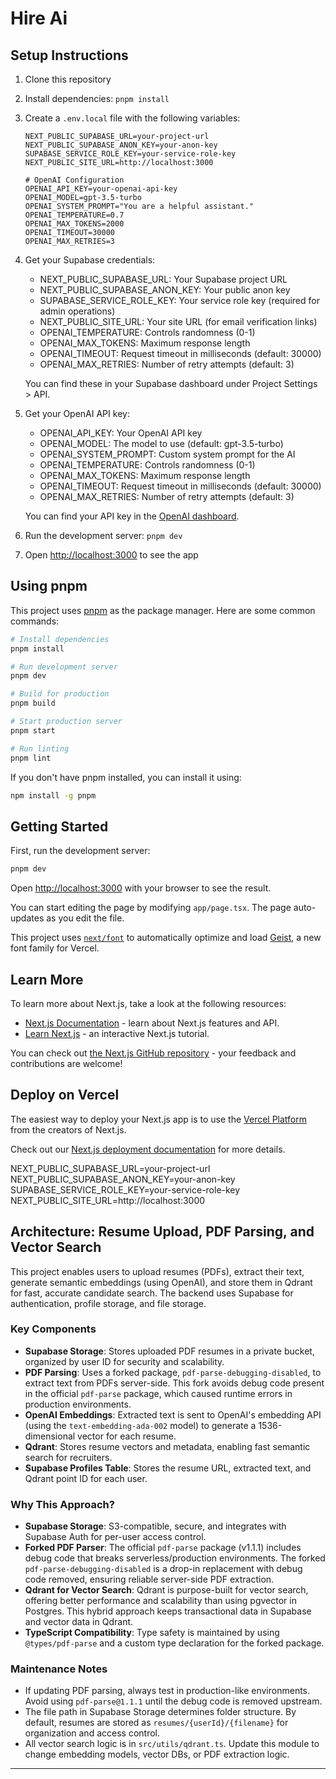 # Hire Ai

## Setup Instructions

1. Clone this repository
2. Install dependencies: `pnpm install`
3. Create a `.env.local` file with the following variables:

   ```
   NEXT_PUBLIC_SUPABASE_URL=your-project-url
   NEXT_PUBLIC_SUPABASE_ANON_KEY=your-anon-key
   SUPABASE_SERVICE_ROLE_KEY=your-service-role-key
   NEXT_PUBLIC_SITE_URL=http://localhost:3000

   # OpenAI Configuration
   OPENAI_API_KEY=your-openai-api-key
   OPENAI_MODEL=gpt-3.5-turbo
   OPENAI_SYSTEM_PROMPT="You are a helpful assistant."
   OPENAI_TEMPERATURE=0.7
   OPENAI_MAX_TOKENS=2000
   OPENAI_TIMEOUT=30000
   OPENAI_MAX_RETRIES=3
   ```

4. Get your Supabase credentials:

   - NEXT_PUBLIC_SUPABASE_URL: Your Supabase project URL
   - NEXT_PUBLIC_SUPABASE_ANON_KEY: Your public anon key
   - SUPABASE_SERVICE_ROLE_KEY: Your service role key (required for admin operations)
   - NEXT_PUBLIC_SITE_URL: Your site URL (for email verification links)
   - OPENAI_TEMPERATURE: Controls randomness (0-1)
   - OPENAI_MAX_TOKENS: Maximum response length
   - OPENAI_TIMEOUT: Request timeout in milliseconds (default: 30000)
   - OPENAI_MAX_RETRIES: Number of retry attempts (default: 3)

   You can find these in your Supabase dashboard under Project Settings > API.

5. Get your OpenAI API key:

   - OPENAI_API_KEY: Your OpenAI API key
   - OPENAI_MODEL: The model to use (default: gpt-3.5-turbo)
   - OPENAI_SYSTEM_PROMPT: Custom system prompt for the AI
   - OPENAI_TEMPERATURE: Controls randomness (0-1)
   - OPENAI_MAX_TOKENS: Maximum response length
   - OPENAI_TIMEOUT: Request timeout in milliseconds (default: 30000)
   - OPENAI_MAX_RETRIES: Number of retry attempts (default: 3)

   You can find your API key in the [OpenAI dashboard](https://platform.openai.com/api-keys).

6. Run the development server: `pnpm dev`
7. Open [http://localhost:3000](http://localhost:3000) to see the app

## Using pnpm

This project uses [pnpm](https://pnpm.io/) as the package manager. Here are some common commands:

```bash
# Install dependencies
pnpm install

# Run development server
pnpm dev

# Build for production
pnpm build

# Start production server
pnpm start

# Run linting
pnpm lint
```

If you don't have pnpm installed, you can install it using:

```bash
npm install -g pnpm
```

## Getting Started

First, run the development server:

```bash
pnpm dev
```

Open [http://localhost:3000](http://localhost:3000) with your browser to see the result.

You can start editing the page by modifying `app/page.tsx`. The page auto-updates as you edit the file.

This project uses [`next/font`](https://nextjs.org/docs/app/building-your-application/optimizing/fonts) to automatically optimize and load [Geist](https://vercel.com/font), a new font family for Vercel.

## Learn More

To learn more about Next.js, take a look at the following resources:

- [Next.js Documentation](https://nextjs.org/docs) - learn about Next.js features and API.
- [Learn Next.js](https://nextjs.org/learn) - an interactive Next.js tutorial.

You can check out [the Next.js GitHub repository](https://github.com/vercel/next.js) - your feedback and contributions are welcome!

## Deploy on Vercel

The easiest way to deploy your Next.js app is to use the [Vercel Platform](https://vercel.com/new?utm_medium=default-template&filter=next.js&utm_source=create-next-app&utm_campaign=create-next-app-readme) from the creators of Next.js.

Check out our [Next.js deployment documentation](https://nextjs.org/docs/app/building-your-application/deploying) for more details.

NEXT_PUBLIC_SUPABASE_URL=your-project-url
NEXT_PUBLIC_SUPABASE_ANON_KEY=your-anon-key
SUPABASE_SERVICE_ROLE_KEY=your-service-role-key
NEXT_PUBLIC_SITE_URL=http://localhost:3000

## Architecture: Resume Upload, PDF Parsing, and Vector Search

This project enables users to upload resumes (PDFs), extract their text, generate semantic embeddings (using OpenAI), and store them in Qdrant for fast, accurate candidate search. The backend uses Supabase for authentication, profile storage, and file storage.

### Key Components

- **Supabase Storage**: Stores uploaded PDF resumes in a private bucket, organized by user ID for security and scalability.
- **PDF Parsing**: Uses a forked package, `pdf-parse-debugging-disabled`, to extract text from PDFs server-side. This fork avoids debug code present in the official `pdf-parse` package, which caused runtime errors in production environments.
- **OpenAI Embeddings**: Extracted text is sent to OpenAI's embedding API (using the `text-embedding-ada-002` model) to generate a 1536-dimensional vector for each resume.
- **Qdrant**: Stores resume vectors and metadata, enabling fast semantic search for recruiters.
- **Supabase Profiles Table**: Stores the resume URL, extracted text, and Qdrant point ID for each user.

### Why This Approach?

- **Supabase Storage**: S3-compatible, secure, and integrates with Supabase Auth for per-user access control.
- **Forked PDF Parser**: The official `pdf-parse` package (v1.1.1) includes debug code that breaks serverless/production environments. The forked `pdf-parse-debugging-disabled` is a drop-in replacement with debug code removed, ensuring reliable server-side PDF extraction.
- **Qdrant for Vector Search**: Qdrant is purpose-built for vector search, offering better performance and scalability than using pgvector in Postgres. This hybrid approach keeps transactional data in Supabase and vector data in Qdrant.
- **TypeScript Compatibility**: Type safety is maintained by using `@types/pdf-parse` and a custom type declaration for the forked package.

### Maintenance Notes

- If updating PDF parsing, always test in production-like environments. Avoid using `pdf-parse@1.1.1` until the debug code is removed upstream.
- The file path in Supabase Storage determines folder structure. By default, resumes are stored as `resumes/{userId}/{filename}` for organization and access control.
- All vector search logic is in `src/utils/qdrant.ts`. Update this module to change embedding models, vector DBs, or PDF extraction logic.

---

